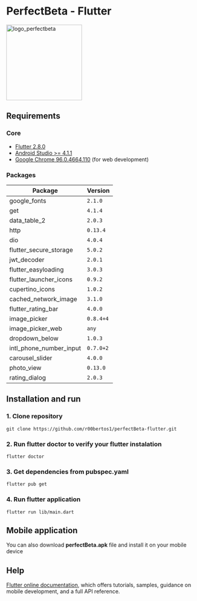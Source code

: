 # PerfectBeta - Flutter

<img src="https://i.imgur.com/aKSxfR5.png"  width="200px" alt="logo_perfectbeta"/>  

## Requirements

### Core
* [Flutter 2.8.0](https://docs.flutter.dev/get-started/install)
* [Android Studio >= 4.1.1](https://developer.android.com/studio)
* [Google Chrome 96.0.4664.110](https://www.google.com/intl/pl_pl/chrome/) (for web development)

### Packages
| Package  | Version |
| ------------- | ------------- |
| google_fonts  | `2.1.0`  |
| get  | `4.1.4`  |
| data_table_2  | `2.0.3`  |
| http  | `0.13.4`  |
| dio  | `4.0.4`  |
| flutter_secure_storage  | `5.0.2`  |
| jwt_decoder  | `2.0.1`  |
| flutter_easyloading  | `3.0.3`  |
| flutter_launcher_icons  | `0.9.2`  |
| cupertino_icons  | `1.0.2`  |
| cached_network_image  | `3.1.0`  |
| flutter_rating_bar  | `4.0.0`  |
| image_picker  | `0.8.4+4`  |
| image_picker_web  | `any`  |
| dropdown_below  | `1.0.3`  |
| intl_phone_number_input  | `0.7.0+2`  |
| carousel_slider  | `4.0.0`  |
| photo_view  | `0.13.0`  |
| rating_dialog  | `2.0.3`  |

## Installation and run

### 1. Clone repository

````
git clone https://github.com/r00bertos1/perfectBeta-flutter.git
````

### 2. Run flutter doctor to verify your flutter instalation

````
flutter doctor
````

### 3. Get dependencies from pubspec.yaml

````
flutter pub get
````

### 4. Run flutter application

````
flutter run lib/main.dart
````

## Mobile application
You can also download **perfectBeta.apk** file and install it on your mobile device

## Help
[Flutter online documentation](https://flutter.dev/docs), which offers tutorials,
samples, guidance on mobile development, and a full API reference.
